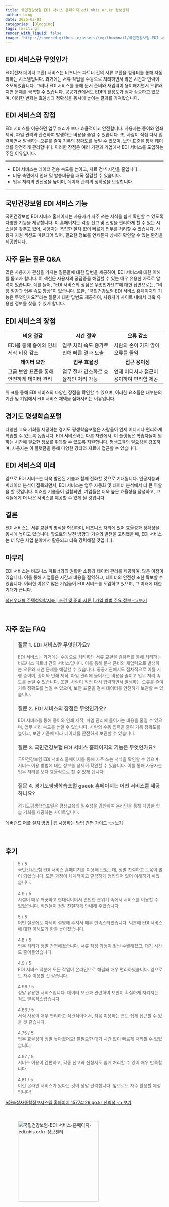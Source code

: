 ```yaml
---
title: 국민건강보험 EDI 서비스 홈페이지 edi.nhis.or.kr 정보센터
author: bing
date: 2025-02-03
categories: [Blogging]
tags: [writing]
render_with_liquid: false
image: 'https://somered.github.io/assets/img/thumbnail/국민건강보험-EDI-서비스-홈페이지-edi.nhis.or.kr-정보센터.webp'
---
```



<h2 id='EDI_서비스란_무엇인가'>EDI 서비스란 무엇인가</h2>

<p>EDI(전자 데이터 교환) 서비스는 비즈니스 파트너 간의 서류 교환을 컴퓨터를 통해 자동화하는 시스템입니다. 과거에는 서류 작업을 수동으로 처리하면서 많은 시간과 인력이 소모되었습니다. 그러나 EDI 서비스를 통해 문서 준비와 재입력이 용이해지면서 오류와 지연 문제를 극복할 수 있습니다. 공공기관에서도 EDI의 활용도가 점차 상승하고 있으며, 이러한 변화는 효율성과 정확성을 동시에 높이는 결과를 가져왔습니다.</p>

<h2 id='EDI_서비스의_장점'>EDI 서비스의 장점</h2>

<p>EDI 서비스를 이용하면 업무 처리가 보다 효율적이고 안전합니다. 사용자는 종이와 인쇄 제작, 파일 관리와 관련하여 발생하는 비용을 줄일 수 있습니다. 또, 사람이 직접 다시 입력하면서 발생하는 오류를 줄여 기록의 정확도를 높일 수 있으며, 보안 표준을 통해 데이터를 안전하게 관리합니다. 이러한 장점은 여러 기관과 기업에서 EDI 서비스를 도입하는 주된 이유입니다.</p>

<hr />

<ul>
    <li>EDI 서비스는 데이터 전송 속도를 높이고, 자료 검색 시간을 줄입니다.</li>
    <li>비용 측면에서 인쇄 및 발송비용을 대폭 절감할 수 있습니다.</li>
    <li>업무 처리의 안전성을 높이며, 데이터 관리의 정확성을 보장합니다.</li>
</ul>

<hr />

<h2 id='국민건강보험_EDI_서비스_기능'>국민건강보험 EDI 서비스 기능</h2>

<p>국민건강보험 EDI 서비스 홈페이지는 사용자가 자주 쓰는 서식을 쉽게 확인할 수 있도록 다양한 기능을 제공합니다. 이 홈페이지는 각종 신고 및 신청을 편리하게 할 수 있는 시스템을 갖추고 있어, 사용자는 복잡한 절차 없이 빠르게 업무를 처리할 수 있습니다. 사용자 지원 섹션도 마련되어 있어, 필요한 정보를 언제든지 상세히 확인할 수 있는 환경을 제공합니다.</p>

<h2 id='자주_묻는_질문_QNA'>자주 묻는 질문 Q&A</h2>

<p>많은 사용자가 관심을 가지는 질문들에 대한 답변을 제공하여, EDI 서비스에 대한 이해를 돕고자 합니다. 이 섹션은 사용자의 궁금증을 해결할 수 있는 매우 유용한 자료로 알려져 있습니다. 예를 들어, "EDI 서비스의 장점은 무엇인가요?"에 대한 답변으로는, "비용 절감과 업무 속도 향상"이 있습니다. 또한, "국민건강보험 EDI 서비스 홈페이지의 기능은 무엇인가요?"라는 질문에 대한 답변도 제공하여, 사용자가 사이트 내에서 더욱 유용한 정보를 찾을 수 있게 합니다.</p>

<h2 id='표로본_EDI_서비스_장점'>EDI 서비스의 장점</h2>

<table>
    <tr>
        <td style="text-align: center; height: 17px;"><b>비용 절감</b></td>
        <td style="text-align: center; height: 17px;"><b>시간 절약</b></td>
        <td style="text-align: center; height: 17px;"><b>오류 감소</b></td>
    </tr>
    <tr>
        <td>EDI를 통해 종이와 인쇄 제작 비용 감소</td>
        <td>업무 처리 속도 증가로 인해 빠른 결과 도출</td>
        <td>사람의 손이 가지 않아 오류를 줄임</td>
    </tr>
    <tr>
        <td style="text-align: center; height: 17px;"><b>데이터 보안</b></td>
        <td style="text-align: center; height: 17px;"><b>업무 효율성</b></td>
        <td style="text-align: center; height: 17px;"><b>접근 용이성</b></td>
    </tr>
    <tr>
        <td>고급 보안 표준을 통해 안전하게 데이터 관리</td>
        <td>업무 절차 간소화로 효율적인 처리 가능</td>
        <td>언제 어디서나 접근이 용이하여 편리함 제공</td>
    </tr>
</table>

<p>위 표를 통해 EDI 서비스의 다양한 장점을 확인할 수 있으며, 이러한 요소들은 대부분의 기관 및 기업에서 EDI 서비스 채택을 심화시키는 이유입니다.</p>

<h2 id='경기도_평생학습포털'>경기도 평생학습포털</h2>

<p>다양한 교육 기회를 제공하는 경기도 평생학습포털은 사람들이 언제 어디서나 편리하게 학습할 수 있도록 돕습니다. EDI 서비스와는 다른 차원에서, 이 플랫폼은 학습자들이 원하는 시간에 필요한 정보를 취득할 수 있도록 지원합니다. 평생교육의 필요성을 강조하며, 사용자는 이 플랫폼을 통해 다양한 강좌와 자료에 접근할 수 있습니다.</p>

<h2 id='EDI_서비스의_미래'>EDI 서비스의 미래</h2>

<p>앞으로 EDI 서비스는 더욱 발전된 기술과 함께 진화할 것으로 기대됩니다. 인공지능과 빅데이터 분석이 접목되면서, EDI 서비스는 업무 자동화 및 데이터 분석에서 더 큰 역할을 할 것입니다. 이러한 기술들이 결합되면, 기업들은 더욱 높은 효율성을 달성하고, 고객들에게 더 나은 서비스를 제공할 수 있게 될 것입니다.</p>

<h2 id='결론'>결론</h2>

<p>EDI 서비스는 서류 교환의 방식을 혁신하며, 비즈니스 처리에 있어 효율성과 정확성을 동시에 높이고 있습니다. 앞으로의 발전 방향과 기술의 발전을 고려했을 때, EDI 서비스는 더 많은 사업 분야에서 활용되고 더욱 강력해질 것입니다.</p>

<h2 id='마무리'>마무리</h2>

<p>EDI 서비스는 비즈니스 파트너와의 원활한 소통과 데이터 관리를 제공하여, 많은 이점이 있습니다. 이를 통해 기업들은 시간과 비용을 절약하고, 데이터의 안전성 또한 확보할 수 있습니다. 이러한 이유로 많은 기업들이 EDI 서비스를 도입하고 있으며, 그 미래에 대한 기대가 큽니다.</p>


<p><a class="click-button" title="청년우대형 주택청약합저축 | 조건 및 준비 서류 | 가입 방법 주요 정보" href="https://somered.github.io/posts/%EC%B2%AD%EB%85%84%EC%9A%B0%EB%8C%80%ED%98%95-%EC%A3%BC%ED%83%9D%EC%B2%AD%EC%95%BD%ED%95%A9%EC%A0%80%EC%B6%95-%EC%A1%B0%EA%B1%B4-%EB%B0%8F-%EC%A4%80%EB%B9%84-%EC%84%9C%EB%A5%98-%EA%B0%80%EC%9E%85-%EB%B0%A9%EB%B2%95-%EC%A3%BC%EC%9A%94-%EC%A0%95%EB%B3%B4/" rel="dofollow">청년우대형 주택청약합저축 | 조건 및 준비 서류 | 가입 방법 주요 정보 👈 보기</a></p><br>
<h2 id='자주_찾는_FAQ'>자주 찾는 FAQ</h2>
<div itemscope="" itemtype="https://schema.org/FAQPage"> 
<blockquote> 
<div itemscope="" itemprop="mainEntity" itemtype="https://schema.org/Question"> 
<h3 itemprop="name">질문 1. EDI 서비스란 무엇인가요? </h3> 
<div itemscope="" itemprop="acceptedAnswer" itemtype="https://schema.org/Answer"> 
<span itemprop="text"> 
<p>EDI 서비스는 과거에는 수동으로 처리하던 서류 교환을 컴퓨터를 통해 처리하는 비즈니스 파트너 간의 서비스입니다. 이를 통해 문서 준비와 재입력으로 발생하는 오류와 지연 문제를 해결할 수 있습니다. 공공기관에서도 점차적으로 이를 시행 중이며, 종이와 인쇄 제작, 파일 관리에 들어가는 비용을 줄이고 업무 처리 속도를 높일 수 있습니다. 또한, 사람이 직접 다시 입력하면서 발생하는 오류를 줄여 기록 정확도를 높일 수 있으며, 보안 표준을 걸쳐 데이터를 안전하게 보관할 수 있습니다.</p> 
</span> 
</div> 
</div> 

<div itemscope="" itemprop="mainEntity" itemtype="https://schema.org/Question"> 
<h3 itemprop="name">질문 2. EDI 서비스의 장점은 무엇인가요?</h3> 
<div itemscope="" itemprop="acceptedAnswer" itemtype="https://schema.org/Answer"> 
<span itemprop="text"> 
<p>EDI 서비스를 통해 종이와 인쇄 제작, 파일 관리에 들어가는 비용을 줄일 수 있으며, 업무 처리 속도를 높일 수 있습니다. 사람의 수동 입력을 줄여 기록 정확도를 높이고, 보안 기준에 따라 데이터를 안전하게 보관할 수 있습니다.</p> 
</span> 
</div> 
</div> 

<div itemscope="" itemprop="mainEntity" itemtype="https://schema.org/Question"> 
<h3 itemprop="name">질문 3. 국민건강보험 EDI 서비스 홈페이지의 기능은 무엇인가요?</h3> 
<div itemscope="" itemprop="acceptedAnswer" itemtype="https://schema.org/Answer"> 
<span itemprop="text"> 
<p>국민건강보험 EDI 서비스 홈페이지를 통해 자주 쓰는 서식을 확인할 수 있으며, 서비스 이용 방법에 대한 정보를 상세히 확인할 수 있습니다. 이를 통해 사용자는 업무 처리를 보다 효율적으로 할 수 있게 됩니다.</p> 
</span> 
</div> 
</div> 

<div itemscope="" itemprop="mainEntity" itemtype="https://schema.org/Question"> 
<h3 itemprop="name">질문 4. 경기도평생학습포털 gseek 홈페이지는 어떤 서비스를 제공하나요?</h3> 
<div itemscope="" itemprop="acceptedAnswer" itemtype="https://schema.org/Answer"> 
<span itemprop="text"> 
<p>경기도평생학습포털은 평생교육의 필수성을 감안하여 온라인을 통해 다양한 학습 기회를 제공하는 사이트입니다.</p> 
</span> 
</div> 
</div> 

</blockquote> 
</div>
<p><a class="click-button" title="에버랜드 어플 설치 방법 | 앱 사용하는 방법 간편 가이드" href="https://somered.github.io/posts/%EC%97%90%EB%B2%84%EB%9E%9C%EB%93%9C-%EC%96%B4%ED%94%8C-%EC%84%A4%EC%B9%98-%EB%B0%A9%EB%B2%95-%EC%95%B1-%EC%82%AC%EC%9A%A9%ED%95%98%EB%8A%94-%EB%B0%A9%EB%B2%95-%EA%B0%84%ED%8E%B8-%EA%B0%80%EC%9D%B4%EB%93%9C/" rel="dofollow">에버랜드 어플 설치 방법 | 앱 사용하는 방법 간편 가이드 👈 보기</a></p><br>
<h2 id='후기'>후기</h2>
<div itemscope itemtype="https://schema.org/Product">
  <blockquote>
  <div itemprop="review" itemscope itemtype="https://schema.org/Review">
      <div itemprop="reviewRating" itemscope itemtype="https://schema.org/Rating"> <span itemprop="ratingValue">5</span> / <span itemprop="bestRating">5</span> </div>
      <span itemprop="reviewBody">국민건강보험 EDI 서비스 홈페이지를 이용해 보았는데, 정말 친절하고 도움이 많이 되었습니다. 모든 과정이 체계적이고 깔끔하게 정리되어 있어 이해하기 쉬웠습니다.</span>
  </div>
  <br>
  <div itemprop="review" itemscope itemtype="https://schema.org/Review">
      <div itemprop="reviewRating" itemscope itemtype="https://schema.org/Rating"> <span itemprop="ratingValue">4.9</span> / <span itemprop="bestRating">5</span> </div>
      <span itemprop="reviewBody">시설이 매우 깨끗하고 현대적이어서 편안한 분위기 속에서 서비스를 이용할 수 있었습니다. 직원들이 정말 친절하게 안내해 주었습니다.</span>
  </div>
  <br>
  <div itemprop="review" itemscope itemtype="https://schema.org/Review">
      <div itemprop="reviewRating" itemscope itemtype="https://schema.org/Rating"> <span itemprop="ratingValue">5</span> / <span itemprop="bestRating">5</span> </div>
      <span itemprop="reviewBody">어떤 질문에도 자세히 설명해 주셔서 매우 만족스러웠습니다. 덕분에 EDI 서비스에 대한 이해도가 한층 높아졌습니다.</span>
  </div>
  <br>
  <div itemprop="review" itemscope itemtype="https://schema.org/Review">
      <div itemprop="reviewRating" itemscope itemtype="https://schema.org/Rating"> <span itemprop="ratingValue">4.8</span> / <span itemprop="bestRating">5</span> </div>
      <span itemprop="reviewBody">업무 처리가 정말 간편해졌습니다. 서류 작성 과정이 훨씬 수월해졌고, 대기 시간도 줄어들었습니다.</span>
  </div>
  <br>
  <div itemprop="review" itemscope itemtype="https://schema.org/Review">
      <div itemprop="reviewRating" itemscope itemtype="https://schema.org/Rating"> <span itemprop="ratingValue">4.9</span> / <span itemprop="bestRating">5</span> </div>
      <span itemprop="reviewBody">EDI 서비스 덕분에 모든 작업이 온라인으로 해결돼 매우 편리하였습니다. 앞으로도 자주 이용할 것 같습니다.</span>
  </div>
  <br>
  <div itemprop="review" itemscope itemtype="https://schema.org/Review">
      <div itemprop="reviewRating" itemscope itemtype="https://schema.org/Rating"> <span itemprop="ratingValue">4.96</span> / <span itemprop="bestRating">5</span> </div>
      <span itemprop="reviewBody">정말 유용한 서비스입니다. 데이터 보관과 관련하여 보안이 확실하게 지켜지는 점도 믿음직스럽습니다.</span>
  </div>
  <br>
  <div itemprop="review" itemscope itemtype="https://schema.org/Review">
      <div itemprop="reviewRating" itemscope itemtype="https://schema.org/Rating"> <span itemprop="ratingValue">4.86</span> / <span itemprop="bestRating">5</span> </div>
      <span itemprop="reviewBody">서식 사용이 매우 편리하고 직관적이어서, 처음 이용하는 분도 쉽게 접근할 수 있을 것 같습니다.</span>
  </div>
  <br>
  <div itemprop="review" itemscope itemtype="https://schema.org/Review">
      <div itemprop="reviewRating" itemscope itemtype="https://schema.org/Rating"> <span itemprop="ratingValue">4.75</span> / <span itemprop="bestRating">5</span> </div>
      <span itemprop="reviewBody">업무 효율성이 정말 높아졌어요! 불필요한 대기 시간 없이 빠르게 처리할 수 있었습니다.</span>
  </div>
  <br>
  <div itemprop="review" itemscope itemtype="https://schema.org/Review">
      <div itemprop="reviewRating" itemscope itemtype="https://schema.org/Rating"> <span itemprop="ratingValue">4.97</span> / <span itemprop="bestRating">5</span> </div>
      <span itemprop="reviewBody">서비스 이용이 간편하고, 각종 신고와 신청서도 쉽게 처리할 수 있어 매우 만족합니다.</span>
  </div>
  <br>
  <div itemprop="review" itemscope itemtype="https://schema.org/Review">
      <div itemprop="reviewRating" itemscope itemtype="https://schema.org/Rating"> <span itemprop="ratingValue">4.81</span> / <span itemprop="bestRating">5</span> </div>
      <span itemprop="reviewBody">이런 온라인 서비스가 있다는 것이 정말 편리합니다. 앞으로도 자주 활용할 예정입니다!</span>
  </div>
  </blockquote>
</div>
<p><a class="click-button" title="e하늘장사종합정보시스템 홈페이지 15774129.go.kr 신뢰성" href="https://somered.github.io/posts/e%ED%95%98%EB%8A%98%EC%9E%A5%EC%82%AC%EC%A2%85%ED%95%A9%EC%A0%95%EB%B3%B4%EC%8B%9C%EC%8A%A4%ED%85%9C-%ED%99%88%ED%8E%98%EC%9D%B4%EC%A7%80-15774129.go.kr-%EC%8B%A0%EB%A2%B0%EC%84%B1/" rel="dofollow">e하늘장사종합정보시스템 홈페이지 15774129.go.kr 신뢰성 👈 보기</a></p><br>
<figure class="image"><img src="https://somered.github.io/assets/img/thumbnail/국민건강보험-EDI-서비스-홈페이지-edi.nhis.or.kr-정보센터.webp" alt="국민건강보험-EDI-서비스-홈페이지-edi.nhis.or.kr-정보센터" width="256" height="256"></figure>